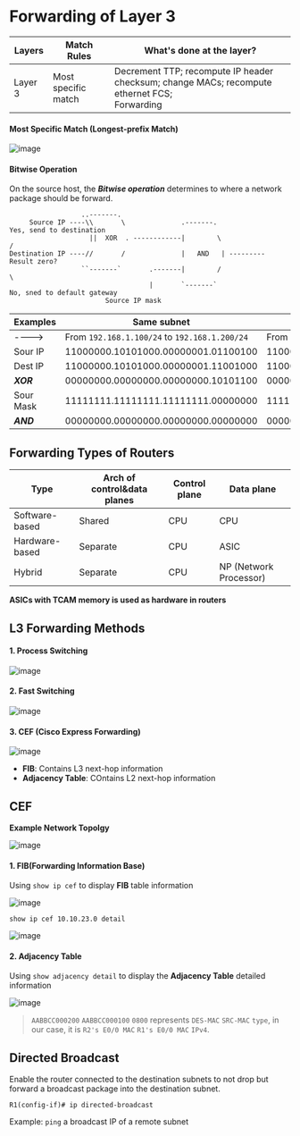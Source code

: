 # Forwarding of Layer 3
 Layers | Match Rules         | What's done at the layer? |
--------|---------------------|---------------------------|
Layer 3 | Most specific match | Decrement TTP; recompute IP header checksum; change MACs; recompute ethernet FCS; </br> Forwarding | 

#### Most Specific Match (Longest-prefix Match)
![image](https://github.com/user-attachments/assets/012ee54b-dc89-4bd3-934b-618bd1da5fe1)

#### Bitwise Operation
On the source host, the ***Bitwise operation*** determines to where a network package should be forward.
```
                  ..-------.
     Source IP ----\\       \              .-------.                          Yes, send to destination
                    ||  XOR  . ------------|        \                        /
Destination IP ----//       /              |   AND   | --------- Result zero?    
                  ``-------`       .-------|        /                        \
                                   |       `-------`                           No, sned to default gateway
                        Source IP mask
```
Examples  | Same subnet                          | Different subnet
----------|--------------------------------------|--------------------------------------
---->     |From `192.168.1.100/24` to `192.168.1.200/24` |From `192.168.1.100/24` to `192.168.14.100/24`
Sour IP   | 11000000.10101000.00000001.01100100  | 11000000.10101000.00000001.01100100
Dest IP   | 11000000.10101000.00000001.11001000  | 11000000.10101000.00001110.01100100
***XOR*** | 00000000.00000000.00000000.10101100  | 00000000.00000000.00001111.00000000
Sour Mask | 11111111.11111111.11111111.00000000  | 11111111.11111111.11111111.00000000
***AND*** | 00000000.00000000.00000000.00000000  | 00000000.00000000.00001111.00000000

## Forwarding Types of Routers
Type           | Arch of control&data planes | Control plane | Data plane |
---------------|-----------------------------|---------------|------------|
Software-based | Shared                      | CPU           | CPU        |
Hardware-based | Separate                    | CPU           | ASIC       |
Hybrid         | Separate                    | CPU           | NP (Network Processor) |

**ASICs with TCAM memory is used as hardware in routers**


## L3 Forwarding Methods

#### 1. Process Switching

![image](https://github.com/user-attachments/assets/c96b6d4b-2adc-44ac-8bd9-e803c8e11598)

#### 2. Fast Switching

![image](https://github.com/user-attachments/assets/3239bf67-f40f-4582-87a2-e576b8fd1cfd)

#### 3. CEF (Cisco Express Forwarding)

![image](https://github.com/user-attachments/assets/a9a3aba1-3f99-41ca-8b83-a9a3a82454ee)

  - **FIB**: Contains L3 next-hop information
  - **Adjacency Table**: COntains L2 next-hop information


## CEF
**Example Network Topolgy**

![image](https://github.com/user-attachments/assets/d1095427-14a5-4378-8da6-1dc11f26f36c)

#### 1. FIB(Forwarding Information Base)
Using `show ip cef` to display **FIB** table information

![image](https://github.com/user-attachments/assets/b725ac1d-b3fb-4677-8fdc-898f9f71253a)

`show ip cef 10.10.23.0 detail`

![image](https://github.com/user-attachments/assets/adf1ab15-4697-4670-b424-f0f296640171)

#### 2. Adjacency Table
Using `show adjacency detail` to display the **Adjacency Table** detailed information

![image](https://github.com/user-attachments/assets/9971d610-5632-4a43-9ebe-1aaf5d066719)

> `AABBCC000200` `AABBCC000100` `0800` represents `DES-MAC` `SRC-MAC` `type`, in our case, it is `R2's E0/0 MAC` `R1's E0/0 MAC` `IPv4`.


## Directed Broadcast
Enable the router connected to the destination subnets to not drop but forward a broadcast package into the destination subnet.
```
R1(config-if)# ip directed-broadcast
```
Example: `ping` a broadcast IP of a remote subnet
